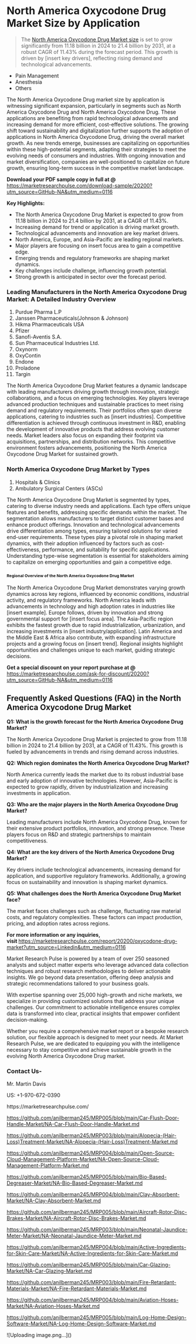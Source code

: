 <h1>North America Oxycodone Drug Market&nbsp;Size by Application</h1><blockquote><p>The <a href="https://marketresearchpulse.com/download-sample/20200?utm_source=GitHub-NA&amp;utm_medium=0116">North America Oxycodone Drug Market size</a> is set to grow significantly from 11.18 billion in 2024 to 21.4 billion by 2031, at a robust CAGR of 11.43% during the forecast period. This growth is driven by [insert key drivers], reflecting rising demand and technological advancements.</p></blockquote><ul><li>Pain Management<li> Anesthesia<li> Others</li></ul><p>The North America Oxycodone Drug market size by application is witnessing significant expansion, particularly in segments such as North America Oxycodone Drug and North America Oxycodone Drug. These applications are benefiting from rapid technological advancements and increasing demand for more efficient, cost-effective solutions. The growing shift toward sustainability and digitalization further supports the adoption of applications in North America Oxycodone Drug, driving the overall market growth. As new trends emerge, businesses are capitalizing on opportunities within these high-potential segments, adapting their strategies to meet the evolving needs of consumers and industries. With ongoing innovation and market diversification, companies are well-positioned to capitalize on future growth, ensuring long-term success in the competitive market landscape.</p><p><strong>Download your PDF sample copy in full at @ </strong><a href="https://marketresearchpulse.com/download-sample/20200?utm_source=GitHub-NA&amp;utm_medium=0116">https://marketresearchpulse.com/download-sample/20200?utm_source=GitHub-NA&amp;utm_medium=0116</a></p><p><strong>Key Highlights: </strong></p><ul><li>The North America Oxycodone Drug Market is expected to grow from 11.18 billion in 2024 to 21.4 billion by 2031, at a CAGR of 11.43%.</li><li>Increasing demand for trend or application is driving market growth.</li><li>Technological advancements and innovation are key market drivers.</li><li>North America, Europe, and Asia-Pacific are leading regional markets.</li><li>Major players are focusing on insert focus area to gain a competitive edge.</li><li>Emerging trends and regulatory frameworks are shaping market dynamics.</li><li>Key challenges include challenge, influencing growth potential.</li><li>Strong growth is anticipated in sector over the forecast period.</li></ul><h3>Leading Manufacturers in the North America Oxycodone Drug Market: A Detailed Industry Overview</h3><ol><li>Purdue Pharma L.P</li><li>Janssen Pharmaceuticals(Johnson & Johnson)</li><li>Hikma Pharmaceuticals USA</li><li>Pfizer</li><li>Sanofi-Aventis S.A.</li><li>Sun Pharmaceutical Industries Ltd.</li><li>Oxynorm</li><li>OxyContin</li><li>Endone</li><li>Proladone</li><li>Targin</li></ol><div class="flex max-w-full flex-col flex-grow"><div class="min-h-8 text-message flex w-full flex-col items-end gap-2 whitespace-normal break-words [.text-message+&amp;]:mt-5" dir="auto" data-message-author-role="assistant" data-message-id="fd8432e4-4910-450d-b182-61b7bfb0a01f" data-message-model-slug="gpt-4o"><div class="flex w-full flex-col gap-1 empty:hidden first:pt-[3px]"><div class="markdown prose w-full break-words dark:prose-invert light"><p>The North America Oxycodone Drug Market features a dynamic landscape with leading manufacturers driving growth through innovation, strategic collaborations, and a focus on emerging technologies. Key players leverage advanced production techniques and sustainable practices to meet rising demand and regulatory requirements. Their portfolios often span diverse applications, catering to industries such as [insert industries]. Competitive differentiation is achieved through continuous investment in R&amp;D, enabling the development of innovative products that address evolving customer needs. Market leaders also focus on expanding their footprint via acquisitions, partnerships, and distribution networks. This competitive environment fosters advancements, positioning the North America Oxycodone Drug Market for sustained growth.</p></div></div></div></div><h3>North America Oxycodone Drug Market by Types</h3><ol><li>Hospitals & Clinics<li> Ambulatory Surgical Centers (ASCs)</li></ol><div class="flex max-w-full flex-col flex-grow"><div class="min-h-8 text-message flex w-full flex-col items-end gap-2 whitespace-normal break-words [.text-message+&amp;]:mt-5" dir="auto" data-message-author-role="assistant" data-message-id="084470be-0bb7-4664-bddf-5156b4f41249" data-message-model-slug="gpt-4o-mini"><div class="flex w-full flex-col gap-1 empty:hidden first:pt-[3px]"><div class="markdown prose w-full break-words dark:prose-invert light"><p>The North America Oxycodone Drug Market is segmented by types, catering to diverse industry needs and applications. Each type offers unique features and benefits, addressing specific demands within the market. The segmentation allows manufacturers to target distinct customer bases and enhance product offerings. Innovation and technological advancements drive differentiation among types, ensuring tailored solutions for varied end-user requirements. These types play a pivotal role in shaping market dynamics, with their adoption influenced by factors such as cost-effectiveness, performance, and suitability for specific applications. Understanding type-wise segmentation is essential for stakeholders aiming to capitalize on emerging opportunities and gain a competitive edge.</p></div></div></div></div><h3><span style="font-size: 11px;">Regional Overview of the North America Oxycodone Drug Market</span></h3><div class="flex max-w-full flex-col flex-grow"><div class="min-h-8 text-message flex w-full flex-col items-end gap-2 whitespace-normal break-words [.text-message+&amp;]:mt-5" dir="auto" data-message-author-role="assistant" data-message-id="e9038762-ce64-4e30-91c9-9bd413514231" data-message-model-slug="gpt-4o-mini"><div class="flex w-full flex-col gap-1 empty:hidden first:pt-[3px]"><div class="markdown prose w-full break-words dark:prose-invert light"><p>The North America Oxycodone Drug Market demonstrates varying growth dynamics across key regions, influenced by economic conditions, industrial activity, and regulatory frameworks. North America leads with advancements in technology and high adoption rates in industries like [insert example]. Europe follows, driven by innovation and strong governmental support for [insert focus area]. The Asia-Pacific region exhibits the fastest growth due to rapid industrialization, urbanization, and increasing investments in [insert industry/application]. Latin America and the Middle East &amp; Africa also contribute, with expanding infrastructure projects and a growing focus on [insert trend]. Regional insights highlight opportunities and challenges unique to each market, guiding strategic decisions.</p></div></div></div></div><p><strong>Get a special discount on your report purchase at @ </strong><a href="https://marketresearchpulse.com/ask-for-discount/20200?utm_source=GitHub-NA&amp;utm_medium=0116">https://marketresearchpulse.com/ask-for-discount/20200?utm_source=GitHub-NA&amp;utm_medium=0116</a></p><h2>Frequently Asked Questions (FAQ) in the North America Oxycodone Drug Market</h2><p><strong>Q1: What is the growth forecast for the North America Oxycodone Drug Market?</strong></p><p>The North America Oxycodone Drug Market is projected to grow from 11.18 billion in 2024 to 21.4 billion by 2031, at a CAGR of 11.43%. This growth is fueled by advancements in trends and rising demand across industries.</p><p><strong>Q2: Which region dominates the North America Oxycodone Drug Market?</strong></p><p>North America currently leads the market due to its robust industrial base and early adoption of innovative technologies. However, Asia-Pacific is expected to grow rapidly, driven by industrialization and increasing investments in application.</p><p><strong>Q3: Who are the major players in the North America Oxycodone Drug Market?</strong></p><p>Leading manufacturers include North America Oxycodone Drug, known for their extensive product portfolios, innovation, and strong presence. These players focus on R&amp;D and strategic partnerships to maintain competitiveness.</p><p><strong>Q4: What are the key drivers of the North America Oxycodone Drug Market?</strong></p><p>Key drivers include technological advancements, increasing demand for application, and supportive regulatory frameworks. Additionally, a growing focus on sustainability and innovation is shaping market dynamics.</p><p><strong>Q5: What challenges does the North America Oxycodone Drug Market face?</strong></p><p>The market faces challenges such as challenge, fluctuating raw material costs, and regulatory complexities. These factors can impact production, pricing, and adoption rates across regions.</p><p><strong>For more information or any inquiries, visit&nbsp;</strong><a href="https://marketresearchpulse.com/report/20200/oxycodone-drug-market?utm_source=Linkedin&utm_medium=0116">https://marketresearchpulse.com/report/20200/oxycodone-drug-market?utm_source=Linkedin&utm_medium=0116</a></p><p>Market Research Pulse is powered by a team of over 250 seasoned analysts and subject matter experts who leverage advanced data collection techniques and robust research methodologies to deliver actionable insights. We go beyond data presentation, offering deep analysis and strategic recommendations tailored to your business goals.</p><p>With expertise spanning over 25,000 high-growth and niche markets, we specialize in providing customized solutions that address your unique challenges. Our commitment to actionable intelligence ensures complex data is transformed into clear, practical insights that empower confident decision-making.</p><p>Whether you require a comprehensive market report or a bespoke research solution, our flexible approach is designed to meet your needs. At Market Research Pulse, we are dedicated to equipping you with the intelligence necessary to stay competitive and achieve sustainable growth in the evolving North America Oxycodone Drug market.</p><h3><strong>Contact Us-</strong></h3><p>Mr. Martin Davis</p><p>US: +1-970-672-0390</p><p>https://marketresearchpulse.com/</p><p><a href="https://github.com/anilberman245/MRP005/blob/main/Car-Flush-Door-Handle-Market/NA-Car-Flush-Door-Handle-Market.md">https://github.com/anilberman245/MRP005/blob/main/Car-Flush-Door-Handle-Market/NA-Car-Flush-Door-Handle-Market.md</a></p><p><a href="https://github.com/anilberman245/MRP003/blob/main/Alopecia-(Hair-Loss)Treatment-Market/NA-Alopecia-(Hair-Loss)Treatment-Market.md">https://github.com/anilberman245/MRP003/blob/main/Alopecia-(Hair-Loss)Treatment-Market/NA-Alopecia-(Hair-Loss)Treatment-Market.md</a></p><p><a href="https://github.com/anilberman245/MRP004/blob/main/Open-Source-Cloud-Management-Platform-Market/NA-Open-Source-Cloud-Management-Platform-Market.md">https://github.com/anilberman245/MRP004/blob/main/Open-Source-Cloud-Management-Platform-Market/NA-Open-Source-Cloud-Management-Platform-Market.md</a></p><p><a href="https://github.com/anilberman245/MRP005/blob/main/Bio-Based-Degreaser-Market/NA-Bio-Based-Degreaser-Market.md">https://github.com/anilberman245/MRP005/blob/main/Bio-Based-Degreaser-Market/NA-Bio-Based-Degreaser-Market.md</a></p><p><a href="https://github.com/anilberman245/MRP004/blob/main/Clay-Absorbent-Market/NA-Clay-Absorbent-Market.md">https://github.com/anilberman245/MRP004/blob/main/Clay-Absorbent-Market/NA-Clay-Absorbent-Market.md</a></p><p><a href="https://github.com/anilberman245/MRP005/blob/main/Aircraft-Rotor-Disc-Brakes-Market/NA-Aircraft-Rotor-Disc-Brakes-Market.md">https://github.com/anilberman245/MRP005/blob/main/Aircraft-Rotor-Disc-Brakes-Market/NA-Aircraft-Rotor-Disc-Brakes-Market.md</a></p><p><a href="https://github.com/anilberman245/MRP003/blob/main/Neonatal-Jaundice-Meter-Market/NA-Neonatal-Jaundice-Meter-Market.md">https://github.com/anilberman245/MRP003/blob/main/Neonatal-Jaundice-Meter-Market/NA-Neonatal-Jaundice-Meter-Market.md</a></p><p><a href="https://github.com/anilberman245/MRP004/blob/main/Active-Ingredients-for-Skin-Care-Market/NA-Active-Ingredients-for-Skin-Care-Market.md">https://github.com/anilberman245/MRP004/blob/main/Active-Ingredients-for-Skin-Care-Market/NA-Active-Ingredients-for-Skin-Care-Market.md</a></p><p><a href="https://github.com/anilberman245/MRP005/blob/main/Car-Glazing-Market/NA-Car-Glazing-Market.md">https://github.com/anilberman245/MRP005/blob/main/Car-Glazing-Market/NA-Car-Glazing-Market.md</a></p><p><a href="https://github.com/anilberman245/MRP003/blob/main/Fire-Retardant-Materials-Market/NA-Fire-Retardant-Materials-Market.md">https://github.com/anilberman245/MRP003/blob/main/Fire-Retardant-Materials-Market/NA-Fire-Retardant-Materials-Market.md</a></p><p><a href="https://github.com/anilberman245/MRP004/blob/main/Aviation-Hoses-Market/NA-Aviation-Hoses-Market.md">https://github.com/anilberman245/MRP004/blob/main/Aviation-Hoses-Market/NA-Aviation-Hoses-Market.md</a></p><p><a href="https://github.com/anilberman245/MRP005/blob/main/Log-Home-Design-Software-Market/NA-Log-Home-Design-Software-Market.md">https://github.com/anilberman245/MRP005/blob/main/Log-Home-Design-Software-Market/NA-Log-Home-Design-Software-Market.md</a></p>
![Uploading image.png…]()
